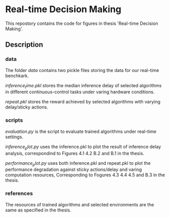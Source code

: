 [//]: # (Image References)


# Real-time Decision Making

This repostory contains the code for figures in thesis 'Real-time Decision Making'.

## Description

### data

The folder $data$ contains two pickle files storing the data for our real-time benchkark.

$inference_time.pkl$ stores the median inference delay of selected algorithms in different continuous-control tasks under varing hardware conditions.

$repeat.pkl$ stores the reward achieved by selected algorithms with varying delay/sticky actions.

### scripts

$evaluation.py$ is the script to evaluate trained algorithms under real-time settings.

$inference_plot.py$ uses the inference.pkl to plot the result of inference delay analysis, correspondind to Figures 4.1  4.2 B.2 and B.1 in the thesis.

$performance_plot.py$ uses both inference.pkl and repeat.pkl to plot the performance degradation against sticky actions/delay and varing computation resources, Corresponding to Fogures 4.3 4.4 4.5 and B.3 in the thesis.

### references

The resources of trained algorithms and selected environments are the same as specified in the thesis.


